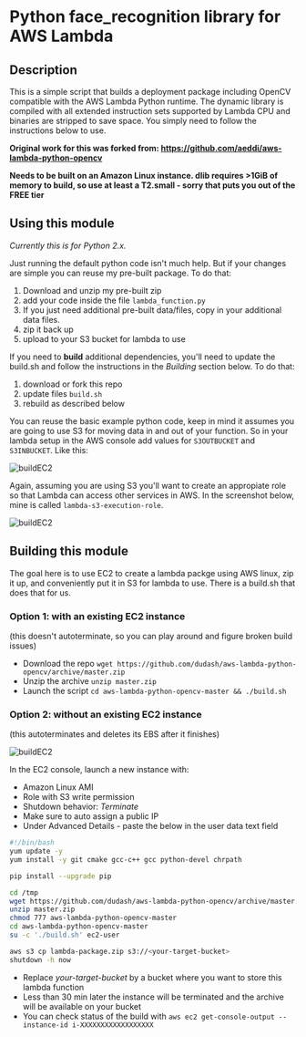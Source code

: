 # Python face_recognition library for AWS Lambda

## Description
This is a simple script that builds a deployment package including OpenCV compatible with the AWS Lambda Python runtime. The dynamic library is compiled with all extended instruction sets supported by Lambda CPU and binaries are stripped to save space. You simply need to follow the instructions below to use.

**Original work for this was forked from: https://github.com/aeddi/aws-lambda-python-opencv**

**Needs to be built on an Amazon Linux instance. dlib requires >1GiB of memory to build, so use at least a T2.small - sorry that puts you out of the FREE tier**

## Using this module
*Currently this is for Python 2.x.*

Just running the default python code isn't much help.  But if your changes are simple you can reuse my pre-built package.  To do that:
1) Download and unzip my pre-built zip
2) add your code inside the file `lambda_function.py`
3) If you just need additional pre-built data/files, copy in your additional data files.
4) zip it back up
5) upload to your S3 bucket for lambda to use

If you need to **build** additional dependencies, you'll need to update the build.sh and follow the instructions in the *Building* section below.  To do that: 
1) download or fork this repo
2) update files `build.sh`
3) rebuild as described below

You can reuse the basic example python code, keep in mind it assumes you are going to use S3 for moving data in and out of your function.  So in your lambda setup in the AWS console add values for `S3OUTBUCKET` and `S3INBUCKET`.  Like this:

![buildEC2](.screenshots/lambdavars.png)

Again, assuming you are using S3 you'll want to create an appropiate role so that Lambda can access other services in AWS.  In the screenshot below, mine is called `lambda-s3-execution-role`.

![buildEC2](.screenshots/lambdarole.png)


## Building this module
The goal here is to use EC2 to create a lambda packge using AWS linux, zip it up, and conveniently put it in S3 for lambda to use.  There is a build.sh that does that for us.

### Option 1: with an existing EC2 instance
(this doesn't autoterminate, so you can play around and figure broken build issues)

- Download the repo `wget https://github.com/dudash/aws-lambda-python-opencv/archive/master.zip`
- Unzip the archive `unzip master.zip`
- Launch the script `cd aws-lambda-python-opencv-master && ./build.sh`


### Option 2: without an existing EC2 instance
(this autoterminates and deletes its EBS after it finishes)

![buildEC2](.screenshots/buildwithEC2.gif)


In the EC2 console, launch a new instance with:
- Amazon Linux AMI
- Role with S3 write permission
- Shutdown behavior: *Terminate*
- Make sure to auto assign a public IP
- Under Advanced Details - paste the below in the user data text field
```bash
#!/bin/bash
yum update -y
yum install -y git cmake gcc-c++ gcc python-devel chrpath

pip install --upgrade pip

cd /tmp
wget https://github.com/dudash/aws-lambda-python-opencv/archive/master.zip
unzip master.zip
chmod 777 aws-lambda-python-opencv-master
cd aws-lambda-python-opencv-master
su -c './build.sh' ec2-user

aws s3 cp lambda-package.zip s3://<your-target-bucket>
shutdown -h now
```

- Replace *your-target-bucket* by a bucket where you want to store this lambda function
- Less than 30 min later the instance will be terminated and the archive will be available on your bucket
- You can check status of the build with `aws ec2 get-console-output --instance-id i-XXXXXXXXXXXXXXXXXX`

